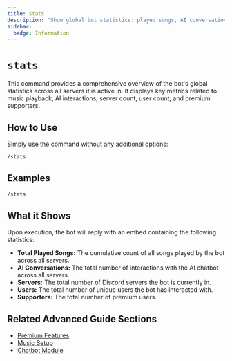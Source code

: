 ```yaml
---
title: stats
description: "Show global bot statistics: played songs, AI conversations, servers, users, supporters"
sidebar:
  badge: Information
---
```


# `stats`

This command provides a comprehensive overview of the bot's global statistics across all servers it is active in. It displays key metrics related to music playback, AI interactions, server count, user count, and premium supporters.

## How to Use

Simply use the command without any additional options:

```sh
/stats
```

## Examples

```sh
/stats
```

## What it Shows

Upon execution, the bot will reply with an embed containing the following statistics:

*   **Total Played Songs:** The cumulative count of all songs played by the bot across all servers.
*   **AI Conversations:** The total number of interactions with the AI chatbot across all servers.
*   **Servers:** The total number of Discord servers the bot is currently in.
*   **Users:** The total number of unique users the bot has interacted with.
*   **Supporters:** The total number of premium users.

## Related Advanced Guide Sections

*   [Premium Features](/reference/premium)
*   [Music Setup](/advanced-guide/music/setup)
*   [Chatbot Module](/advanced-guide/ai/chatbot_module)